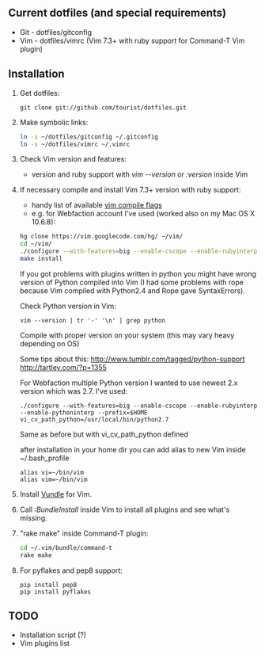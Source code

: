 ## Current dotfiles (and special requirements)

* Git - dotfiles/gitconfig  
* Vim - dotfiles/vimrc (Vim 7.3+ with ruby support for Command-T Vim plugin)

## Installation

1. Get dotfiles:

    ```
    git clone git://github.com/tourist/dotfiles.git
    ```

2. Make symbolic links:
       
    ```bash
    ln -s ~/dotfiles/gitconfig ~/.gitconfig  
    ln -s ~/dotfiles/vimrc ~/.vimrc
    ```

3. Check Vim version and features:
   * version and ruby support with *vim --version* or *:version* inside Vim

4. If necessary compile and install Vim 7.3+ version with ruby support:
   * handy list of available [vim compile flags]
   * e.g. for Webfaction account I've used (worked also on my Mac OS X 10.6.8):

    ```bash
    hg clone https://vim.googlecode.com/hg/ ~/vim/
    cd ~/vim/
    ./configure --with-features=big --enable-cscope --enable-rubyinterp --enable-pythoninterp --prefix=$HOME --with-python-config-dir=/usr/local/lib/python2.7/config
    make install
    ```
    
    If you got problems with plugins written in python you might have wrong version of Python compiled into Vim (I had some problems with rope because Vim compiled with Python2.4 and Rope gave SyntaxErrors).
    
    Check Python version in Vim:
    ```
    vim --version | tr '-' '\n' | grep python
    ```
    
    Compile with proper version on your system (this may vary heavy depending on OS)
    
    Some tips about this:
    http://www.tumblr.com/tagged/python-support
    http://tartley.com/?p=1355
    
    For Webfaction multiple Python version I wanted to use newest 2.x version which was 2.7. I've used:
    ```
    ./configure --with-features=big --enable-cscope --enable-rubyinterp --enable-pythoninterp --prefix=$HOME vi_cv_path_python=/usr/local/bin/python2.7
    ```
    Same as before but with vi_cv_path_python defined
    
    after installation in your home dir you can add alias to new Vim inside ~/.bash_profile
    
    ```
    alias vi=~/bin/vim
    alias vim=~/bin/vim
    ```

5. Install [Vundle] for Vim.

6. Call *:BundleInstall* inside Vim to install all plugins and see what's missing.

7. "rake make" inside Command-T plugin:

    ```bash
    cd ~/.vim/bundle/command-t
    rake make
    ```

8. For pyflakes and pep8 support:

    ```
    pip install pep8
    pip install pyflakes
    ```

## TODO

* Installation script (?)
* Vim plugins list

[Vundle]:https://github.com/gmarik/vundle
[vim compile flags]:http://drchip.0sites.net/astronaut/vim/vimfeat.html